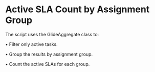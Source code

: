 
# Active SLA Count by Assignment Group

The script uses the GlideAggregate class to:

• Filter only active tasks.

• Group the results by assignment group.

• Count the active SLAs for each group.
